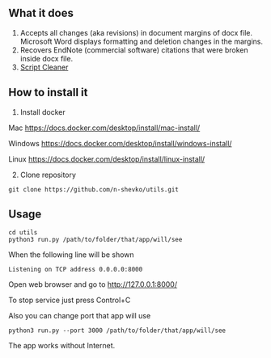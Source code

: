 ## What it does
1. Accepts all changes (aka revisions) in document margins of docx file.
   Microsoft Word displays formatting and deletion changes in the margins. 
2. Recovers EndNote (commercial software) citations that were broken inside docx file.
3. [Script Cleaner](./script_cleaner.md)

## How to install it
1. Install docker

  Mac https://docs.docker.com/desktop/install/mac-install/

  Windows https://docs.docker.com/desktop/install/windows-install/

  Linux https://docs.docker.com/desktop/install/linux-install/

2. Clone repository
```
git clone https://github.com/n-shevko/utils.git
```

## Usage
```
cd utils
python3 run.py /path/to/folder/that/app/will/see
```
When the following line will be shown
```
Listening on TCP address 0.0.0.0:8000
```
Open web browser and go to http://127.0.0.1:8000/

To stop service just press Control+C

Also you can change port that app will use
```
python3 run.py --port 3000 /path/to/folder/that/app/will/see
```
The app works without Internet.
